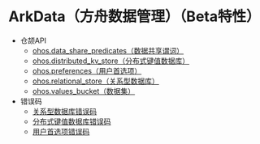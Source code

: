 # ArkData（方舟数据管理）（Beta特性）

- 仓颉API
    - [ohos.data_share_predicates（数据共享谓词）](cj-apis-data_share_predicates.md)
    - [ohos.distributed_kv_store（分布式键值数据库）](cj-apis-distributed_kv_store.md)
    - [ohos.preferences（用户首选项）](cj-apis-preferences.md)
    - [ohos.relational_store（关系型数据库）](cj-apis-relational_store.md)
    - [ohos.values_bucket（数据集）](cj-apis-values_bucket.md)
- 错误码
    - [关系型数据库错误码](cj-errorcode-data-rdb.md)
    - [分布式键值数据库错误码](cj-errorcode-distributed_kv_store.md)
    - [用户首选项错误码](cj-errorcode-preferences.md)
